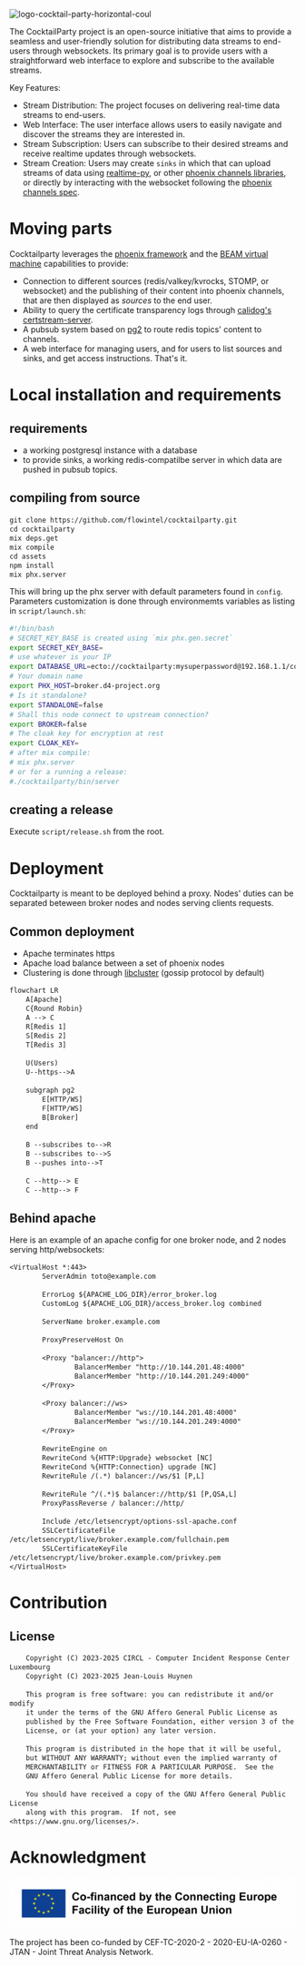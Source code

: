 
![logo-cocktail-party-horizontal-coul](https://github.com/user-attachments/assets/bc59b4be-d3f0-4fda-bb73-fe9a7487f9d2)

The CocktailParty project is an open-source initiative that aims to provide a seamless and user-friendly solution for distributing data streams to end-users through websockets. Its primary goal is to provide users with a straightforward web interface to explore and subscribe to the available streams.

Key Features:

- Stream Distribution: The project focuses on delivering real-time data streams to end-users.
- Web Interface: The user interface allows users to easily navigate and discover the streams they are interested in.
- Stream Subscription: Users can subscribe to their desired streams and receive realtime updates through websockets.
- Stream Creation: Users may create `sinks` in which that can upload streams of data using [realtime-py](https://github.com/flowintel/realtime-py/tree/master), or other [phoenix channels libraries](https://hexdocs.pm/phoenix/channels.html#client-libraries), or directly by interacting with the websocket following the [phoenix channels spec](https://hexdocs.pm/phoenix/writing_a_channels_client.html).
  
# Moving parts

Cocktailparty leverages the [phoenix framework](https://www.phoenixframework.org/) and the [BEAM virtual machine](https://www.erlang.org/blog/a-brief-beam-primer/) capabilities to provide:
- Connection to different sources (redis/valkey/kvrocks, STOMP, or websocket) and the publishing of their content into phoenix channels, that are then displayed as *sources* to the end user.
- Ability to query the certificate transparency logs through [calidog's certstream-server](https://certstream.calidog.io).
- A pubsub system based on [pg2](https://www.erlang.org/docs/18/man/pg2.html) to route redis topics' content to channels.
- A web interface for managing users, and for users to list sources and sinks, and get access instructions.
That's it.

# Local installation and requirements
## requirements
- a working postgresql instance with a database
- to provide sinks, a working redis-compatilbe server in which data are pushed in pubsub topics.

## compiling from source
```
git clone https://github.com/flowintel/cocktailparty.git
cd cocktailparty
mix deps.get
mix compile
cd assets
npm install 
mix phx.server
```

This will bring up the phx server with default parameters found in `config`.
Parameters customization is done through environmemts variables as listing in `script/launch.sh`:

```bash
#!/bin/bash
# SECRET_KEY_BASE is created using `mix phx.gen.secret`
export SECRET_KEY_BASE=
# use whatever is your IP
export DATABASE_URL=ecto://cocktailparty:mysuperpassword@192.168.1.1/cocktailparty
# Your domain name
export PHX_HOST=broker.d4-project.org
# Is it standalone?
export STANDALONE=false
# Shall this node connect to upstream connection?
export BROKER=false
# The cloak key for encryption at rest
export CLOAK_KEY=
# after mix compile:
# mix phx.server
# or for a running a release:
#./cocktailparty/bin/server
```
## creating a release
Execute `script/release.sh` from the root.

# Deployment
Cocktailparty is meant to be deployed behind a proxy. Nodes' duties can be separated beteween broker nodes and nodes serving clients requests.

## Common deployment
- Apache terminates https
- Apache load balance between a set of phoenix nodes
- Clustering is done through [libcluster](https://hex.pm/packages/libcluster) (gossip protocol by default)

```mermaid
flowchart LR
    A[Apache]
    C{Round Robin}
    A --> C
    R[Redis 1]
    S[Redis 2]
    T[Redis 3]
    
    U(Users)
    U--https-->A
    
    subgraph pg2
        E[HTTP/WS]
        F[HTTP/WS]
        B[Broker]
    end
    
    B --subscribes to-->R
    B --subscribes to-->S
    B --pushes into-->T
    
    C --http--> E
    C --http--> F
```

## Behind apache
Here is an example of an apache config for one broker node, and 2 nodes serving http/websockets:

```
<VirtualHost *:443>
        ServerAdmin toto@example.com

        ErrorLog ${APACHE_LOG_DIR}/error_broker.log
        CustomLog ${APACHE_LOG_DIR}/access_broker.log combined

        ServerName broker.example.com

        ProxyPreserveHost On

        <Proxy "balancer://http">
                BalancerMember "http://10.144.201.48:4000"
                BalancerMember "http://10.144.201.249:4000"
        </Proxy>

        <Proxy balancer://ws>
                BalancerMember "ws://10.144.201.48:4000"
                BalancerMember "ws://10.144.201.249:4000"
        </Proxy>

        RewriteEngine on
        RewriteCond %{HTTP:Upgrade} websocket [NC]
        RewriteCond %{HTTP:Connection} upgrade [NC]
        RewriteRule /(.*) balancer://ws/$1 [P,L]

        RewriteRule ^/(.*)$ balancer://http/$1 [P,QSA,L]
        ProxyPassReverse / balancer://http/

        Include /etc/letsencrypt/options-ssl-apache.conf
        SSLCertificateFile /etc/letsencrypt/live/broker.example.com/fullchain.pem
        SSLCertificateKeyFile /etc/letsencrypt/live/broker.example.com/privkey.pem
</VirtualHost>

```

# Contribution

## License
        Copyright (C) 2023-2025 CIRCL - Computer Incident Response Center Luxembourg
        Copyright (C) 2023-2025 Jean-Louis Huynen

        This program is free software: you can redistribute it and/or modify
        it under the terms of the GNU Affero General Public License as
        published by the Free Software Foundation, either version 3 of the
        License, or (at your option) any later version.

        This program is distributed in the hope that it will be useful,
        but WITHOUT ANY WARRANTY; without even the implied warranty of
        MERCHANTABILITY or FITNESS FOR A PARTICULAR PURPOSE.  See the
        GNU Affero General Public License for more details.

        You should have received a copy of the GNU Affero General Public License
        along with this program.  If not, see <https://www.gnu.org/licenses/>.

# Acknowledgment

![](./img/cef.png)

The project has been co-funded by CEF-TC-2020-2 - 2020-EU-IA-0260 - JTAN - Joint Threat Analysis Network.
